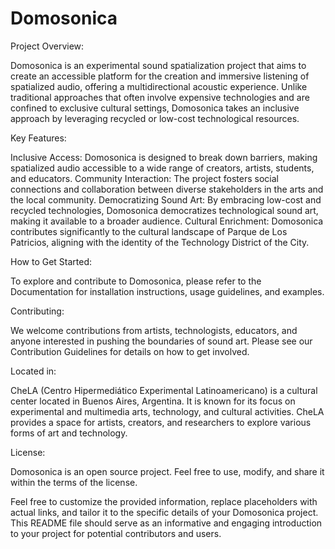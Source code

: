 # Domosonica

Project Overview:

Domosonica is an experimental sound spatialization project that aims to create an accessible platform for the creation and immersive listening of spatialized audio, offering a multidirectional acoustic experience. Unlike traditional approaches that often involve expensive technologies and are confined to exclusive cultural settings, Domosonica takes an inclusive approach by leveraging recycled or low-cost technological resources.

Key Features:

Inclusive Access: Domosonica is designed to break down barriers, making spatialized audio accessible to a wide range of creators, artists, students, and educators.
Community Interaction: The project fosters social connections and collaboration between diverse stakeholders in the arts and the local community.
Democratizing Sound Art: By embracing low-cost and recycled technologies, Domosonica democratizes technological sound art, making it available to a broader audience.
Cultural Enrichment: Domosonica contributes significantly to the cultural landscape of Parque de Los Patricios, aligning with the identity of the Technology District of the City.

How to Get Started:

To explore and contribute to Domosonica, please refer to the Documentation for installation instructions, usage guidelines, and examples.

Contributing:

We welcome contributions from artists, technologists, educators, and anyone interested in pushing the boundaries of sound art. Please see our Contribution Guidelines for details on how to get involved.

Located in:

CheLA (Centro Hipermediático Experimental Latinoamericano) is a cultural center located in Buenos Aires, Argentina. It is known for its focus on experimental and multimedia arts, technology, and cultural activities. CheLA provides a space for artists, creators, and researchers to explore various forms of art and technology.

License:

Domosonica is an open source project. Feel free to use, modify, and share it within the terms of the license.

Feel free to customize the provided information, replace placeholders with actual links, and tailor it to the specific details of your Domosonica project. This README file should serve as an informative and engaging introduction to your project for potential contributors and users.

